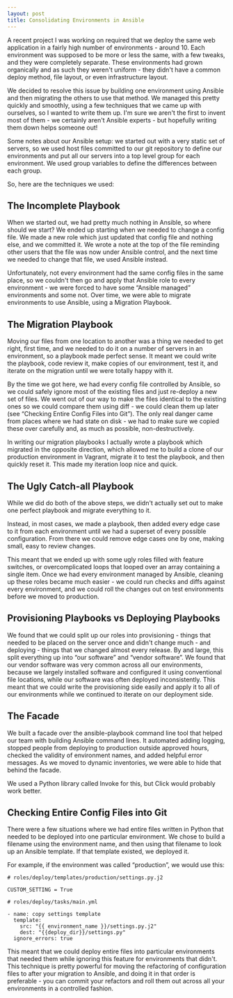 ```yaml
---
layout: post
title: Consolidating Environments in Ansible
---
```



A recent project I was working on required that we deploy the same web application in a fairly high number of environments - around 10. Each environment was supposed to be more or less the same, with a few tweaks, and they were completely separate. These environments had grown organically and as such they weren't uniform - they didn't have a common deploy method, file layout, or even infrastructure layout.

We decided to resolve this issue by building one environment using Ansible and then migrating the others to use that method. We managed this pretty quickly and smoothly, using a few techniques that we came up with ourselves, so I wanted to write them up. I'm sure we aren't the first to invent most of them - we certainly aren't Ansible experts - but hopefully writing them down helps someone out!

Some notes about our Ansible setup: we started out with a very static set of servers, so we used host files committed to our git repository to define our environments and put all our servers into a top level group for each environment. We used group variables to define the differences between each group.

So, here are the techniques we used:


## The Incomplete Playbook

When we started out, we had pretty much nothing in Ansible, so where should we start? We ended up starting when we needed to change a config file. We made a new role which just updated that config file and nothing else, and we committed it. We wrote a note at the top of the file reminding other users that the file was now under Ansible control, and the next time we needed to change that file, we used Ansible instead.

Unfortunately, not every environment had the same config files in the same place, so we couldn't then go and apply that Ansible role to every environment - we were forced to have some “Ansible managed” environments and some not. Over time, we were able to migrate environments to use Ansible, using a Migration Playbook.


## The Migration Playbook

Moving our files from one location to another was a thing we needed to get right, first time, and we needed to do it on a number of servers in an environment, so a playbook made perfect sense. It meant we could write the playbook, code review it, make copies of our environment, test it, and iterate on the migration until we were totally happy with it.

By the time we got here, we had every config file controlled by Ansible, so we could safely ignore most of the existing files and just re-deploy a new set of files. We went out of our way to make the files identical to the existing ones so we could compare them using diff - we could clean them up later (see “Checking Entire Config Files into Git”). The only real danger came from places where we had state on disk - we had to make sure we copied these over carefully and, as much as possible, non-destructively.

In writing our migration playbooks I actually wrote a playbook which migrated in the opposite direction, which allowed me to build a clone of our production environment in Vagrant, migrate it to test the playbook, and then quickly reset it. This made my iteration loop nice and quick.


## The Ugly Catch-all Playbook

While we did do both of the above steps, we didn't actually set out to make one perfect playbook and migrate everything to it.

Instead, in most cases, we made a playbook, then added every edge case to it from each environment until we had a superset of every possible configuration. From there we could remove edge cases one by one, making small, easy to review changes.

This meant that we ended up with some ugly roles filled with feature switches, or overcomplicated loops that looped over an array containing a single item. Once we had every environment managed by Ansible, cleaning up these roles became much easier - we could run checks and diffs against every environment, and we could roll the changes out on test environments before we moved to production.


## Provisioning Playbooks vs Deploying Playbooks

We found that we could split up our roles into provisioning - things that needed to be placed on the server once and didn't change much - and deploying - things that we changed almost every release. By and large, this split everything up into “our software” and “vendor software”. We found that our vendor software was very common across all our environments, because we largely installed software and configured it using conventional file locations, while our software was often deployed inconsistently. This meant that we could write the provisioning side easily and apply it to all of our environments while we continued to iterate on our deployment side.


## The Facade

We built a facade over the ansible-playbook command line tool that helped our team with building Ansible command lines. It automated adding logging, stopped people from deploying to production outside approved hours, checked the validity of environment names, and added helpful error messages. As we moved to dynamic inventories, we were able to hide that behind the facade.

We used a Python library called Invoke for this, but Click would probably work better.


## Checking Entire Config Files into Git

There were a few situations where we had entire files written in Python that needed to be deployed into one particular environment. We chose to build a filename using the environment name, and then using that filename to look up an Ansible template. If that template existed, we deployed it.

For example, if the environment was called “production”, we would use this:

```
# roles/deploy/templates/production/settings.py.j2

CUSTOM_SETTING = True

# roles/deploy/tasks/main.yml

- name: copy settings template
  template:
    src: "{{ environment_name }}/settings.py.j2"
    dest: "{{deploy_dir}}/settings.py"
  ignore_errors: true
```

This meant that we could deploy entire files into particular environments that needed them while ignoring this feature for environments that didn't. This technique is pretty powerful for moving the refactoring of configuration files to after your migration to Ansible, and doing it in that order is preferable - you can commit your refactors and roll them out across all your environments in a controlled fashion.
